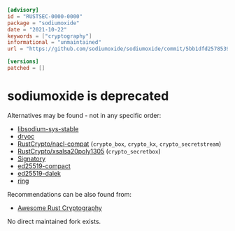 ```toml
[advisory]
id = "RUSTSEC-0000-0000"
package = "sodiumoxide"
date = "2021-10-22"
keywords = ["cryptography"]
informational = "unmaintained"
url = "https://github.com/sodiumoxide/sodiumoxide/commit/5bb1dfd2578539b89ffb0cbea25f21f00cfb963e"

[versions]
patched = []
```

# sodiumoxide is deprecated

Alternatives may be found - not in any specific order:

- [libsodium-sys-stable](https://crates.io/crates/libsodium-sys-stable)
- [dryoc](https://crates.io/crates/dryoc)
- [RustCrypto/nacl-compat](https://github.com/RustCrypto/nacl-compat) (`crypto_box`, `crypto_kx`, `crypto_secretstream`)
- [RustCrypto/xsalsa20poly1305](https://github.com/RustCrypto/AEADs/tree/master/xsalsa20poly1305) (`crypto_secretbox`)
- [Signatory](https://crates.io/crates/signatory)
- [ed25519-compact](https://crates.io/crates/ed25519-compact)
- [ed25519-dalek](https://github.com/dalek-cryptography/ed25519-dalek)
- [ring](https://github.com/briansmith/ring)

Recommendations can be also found from:

- [Awesome Rust Cryptography](https://github.com/The-DevX-Initiative/RCIG_Coordination_Repo/blob/main/Awesome_Rust_Cryptography.md) 

No direct maintained fork exists.
